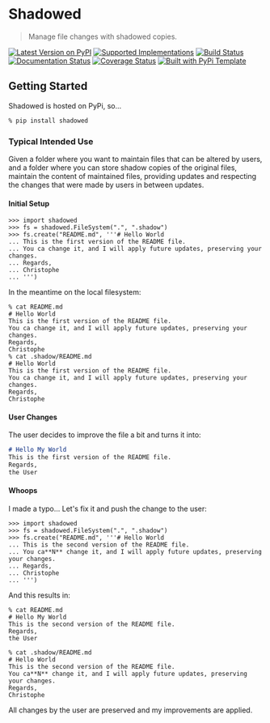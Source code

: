 # Shadowed

> Manage file changes with shadowed copies.

[![Latest Version on PyPI](https://img.shields.io/pypi/v/shadowed.svg)](https://pypi.python.org/pypi/shadowed/)
[![Supported Implementations](https://img.shields.io/pypi/pyversions/shadowed.svg)](https://pypi.python.org/pypi/shadowed/)
[![Build Status](https://secure.travis-ci.org/christophevg/shadowed.svg?branch=master)](http://travis-ci.org/christophevg/shadowed)
[![Documentation Status](https://readthedocs.org/projects/shadowed/badge/?version=latest)](https://shadowed.readthedocs.io/en/latest/?badge=latest)
[![Coverage Status](https://coveralls.io/repos/github/christophevg/shadowed/badge.svg?branch=master)](https://coveralls.io/github/christophevg/shadowed?branch=master)
[![Built with PyPi Template](https://img.shields.io/badge/PyPi_Template-v0.1.6-blue.svg)](https://github.com/christophevg/pypi-template)


## Getting Started

Shadowed is hosted on PyPi, so...

```bash
% pip install shadowed
```

### Typical Intended Use

Given a folder where you want to maintain files that can be altered by users, and a folder where you can store shadow copies of the original files, maintain the content of maintained files, providing updates and respecting the changes that were made by users in between updates.

#### Initial Setup

```pycon
>>> import shadowed
>>> fs = shadowed.FileSystem(".", ".shadow")
>>> fs.create("README.md", '''# Hello World
... This is the first version of the README file.
... You ca change it, and I will apply future updates, preserving your changes.
... Regards,
... Christophe
... ''')
```

In the meantime on the local filesystem:

```console
% cat README.md 
# Hello World
This is the first version of the README file.
You ca change it, and I will apply future updates, preserving your changes.
Regards,
Christophe
% cat .shadow/README.md 
# Hello World
This is the first version of the README file.
You ca change it, and I will apply future updates, preserving your changes.
Regards,
Christophe
```

#### User Changes

The user decides to improve the file a bit and turns it into:

```markdown
# Hello My World
This is the first version of the README file.
Regards,
the User
```

#### Whoops

I made a typo... Let's fix it and push the change to the user:

```pycon
>>> import shadowed
>>> fs = shadowed.FileSystem(".", ".shadow")
>>> fs.create("README.md", '''# Hello World
... This is the second version of the README file.
... You ca**N** change it, and I will apply future updates, preserving your changes.
... Regards,
... Christophe
... ''')
```

And this results in:

```console
% cat README.md        
# Hello My World
This is the second version of the README file.
Regards,
the User

% cat .shadow/README.md
# Hello World
This is the second version of the README file.
You ca**N** change it, and I will apply future updates, preserving your changes.
Regards,
Christophe
```

All changes by the user are preserved and my improvements are applied.
